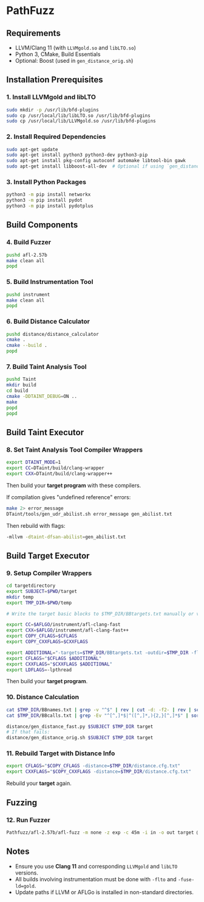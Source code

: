 # PathFuzz

## Requirements

- LLVM/Clang 11 (with `LLVMgold.so` and `libLTO.so`)
- Python 3, CMake, Build Essentials
- Optional: Boost (used in `gen_distance_orig.sh`)

## Installation Prerequisites

### 1. Install LLVMgold and libLTO

```bash
sudo mkdir -p /usr/lib/bfd-plugins
sudo cp /usr/local/lib/libLTO.so /usr/lib/bfd-plugins
sudo cp /usr/local/lib/LLVMgold.so /usr/lib/bfd-plugins
```

### 2. Install Required Dependencies

```bash
sudo apt-get update
sudo apt-get install python3 python3-dev python3-pip
sudo apt-get install pkg-config autoconf automake libtool-bin gawk
sudo apt-get install libboost-all-dev  # Optional if using `gen_distance_orig.sh`
```

### 3. Install Python Packages

```bash
python3 -m pip install networkx
python3 -m pip install pydot
python3 -m pip install pydotplus
```

## Build Components

### 4. Build Fuzzer

```bash
pushd afl-2.57b
make clean all
popd
```

### 5. Build Instrumentation Tool

```bash
pushd instrument
make clean all
popd
```

### 6. Build Distance Calculator

```bash
pushd distance/distance_calculator
cmake .
cmake --build .
popd
```


### 7. Build Taint Analysis Tool

```bash
pushd Taint
mkdir build
cd build
cmake -DDTAINT_DEBUG=ON ..
make
popd
popd
```

## Build Taint Executor
### 8. Set Taint Analysis Tool Compiler Wrappers

```bash
export DTAINT_MODE=1
export CC=DTaint/build/clang-wrapper
export CXX=DTaint/build/clang-wrapper++
```

Then build your **target program** with these compilers.

If compilation gives "undefined reference" errors:

```bash
make 2> error_message
DTaint/tools/gen_udr_abilist.sh error_message gen_abilist.txt
```

Then rebuild with flags:

```bash
-mllvm -dtaint-dfsan-abilist=gen_abilist.txt
```

## Build Target Executor

### 9. Setup Compiler Wrappers

```bash
cd targetdirectory
export SUBJECT=$PWD/target
mkdir temp
export TMP_DIR=$PWD/temp

# Write the target basic blocks to $TMP_DIR/BBtargets.txt manually or via script
```

```bash
export CC=$AFLGO/instrument/afl-clang-fast
export CXX=$AFLGO/instrument/afl-clang-fast++
export COPY_CFLAGS=$CFLAGS
export COPY_CXXFLAGS=$CXXFLAGS

export ADDITIONAL="-targets=$TMP_DIR/BBtargets.txt -outdir=$TMP_DIR -flto -fuse-ld=gold -Wl,-plugin-opt=save-temps"
export CFLAGS="$CFLAGS $ADDITIONAL"
export CXXFLAGS="$CXXFLAGS $ADDITIONAL"
export LDFLAGS=-lpthread
```

Then build your **target program**.


### 10. Distance Calculation

```bash
cat $TMP_DIR/BBnames.txt | grep -v "^$" | rev | cut -d: -f2- | rev | sort | uniq > $TMP_DIR/BBnames2.txt && mv $TMP_DIR/BBnames2.txt $TMP_DIR/BBnames.txt
cat $TMP_DIR/BBcalls.txt | grep -Ev "^[^,]*$|^([^,]*,){2,}[^,]*$" | sort | uniq > $TMP_DIR/BBcalls2.txt && mv $TMP_DIR/BBcalls2.txt $TMP_DIR/BBcalls.txt
```

```bash
distance/gen_distance_fast.py $SUBJECT $TMP_DIR target
# If that fails:
distance/gen_distance_orig.sh $SUBJECT $TMP_DIR target
```

### 11. Rebuild Target with Distance Info

```bash
export CFLAGS="$COPY_CFLAGS -distance=$TMP_DIR/distance.cfg.txt"
export CXXFLAGS="$COPY_CXXFLAGS -distance=$TMP_DIR/distance.cfg.txt"
```

Rebuild your **target** again.

## Fuzzing

### 12. Run Fuzzer

```bash
Pathfuzz/afl-2.57b/afl-fuzz -m none -z exp -c 45m -i in -o out target @@
```

## Notes

- Ensure you use **Clang 11** and corresponding `LLVMgold` and `libLTO` versions.
- All builds involving instrumentation must be done with `-flto` and `-fuse-ld=gold`.
- Update paths if LLVM or AFLGo is installed in non-standard directories.
